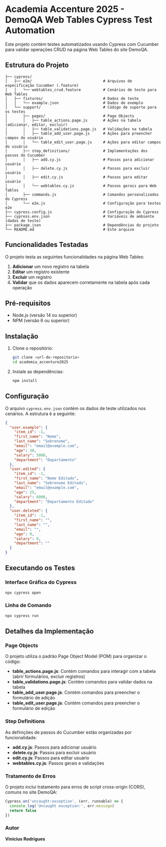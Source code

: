 # Academia Accenture 2025 - DemoQA Web Tables Cypress Test Automation

Este projeto contém testes automatizados usando Cypress com Cucumber para validar operações CRUD na página Web Tables do site DemoQA.

## Estrutura do Projeto

```
├── cypress/
│   ├── e2e/                                # Arquivos de especificação Cucumber (.feature)
│   │   └── webtables_crud.feature          # Cenários de teste para Web Tables
│   ├── fixtures/                           # Dados de teste
│   │   └── example.json                    # Dados de exemplo
│   └── support/                            # Código de suporte para os testes
│       ├── pages/                          # Page Objects
│       │   ├── table_actions.page.js       # Ações na tabela (adicionar, editar, excluir)
│       │   ├── table_validations.page.js   # Validações na tabela
│       │   ├── table_add_user.page.js      # Ações para preencher campos do usuário
│       │   └── table_edit_user.page.js     # Ações para editar campos do usuário
│       ├── step_definitions/               # Implementações dos passos do Cucumber
│       │   ├── add.cy.js                   # Passos para adicionar usuário
│       │   ├── delete.cy.js                # Passos para excluir usuário
│       │   ├── edit.cy.js                  # Passos para editar usuário
│       │   └── webtables.cy.js             # Passos gerais para Web Tables
│       ├── commands.js                     # Comandos personalizados do Cypress
│       └── e2e.js                          # Configuração para testes e2e
├── cypress.config.js                       # Configuração do Cypress
├── cypress.env.json                        # Variáveis de ambiente (dados de teste)
├── package.json                            # Dependências do projeto
└── README.md                               # Este arquivo
```

## Funcionalidades Testadas

O projeto testa as seguintes funcionalidades na página Web Tables:

1. **Adicionar** um novo registro na tabela
2. **Editar** um registro existente
3. **Excluir** um registro
4. **Validar** que os dados aparecem corretamente na tabela após cada operação

## Pré-requisitos

- Node.js (versão 14 ou superior)
- NPM (versão 6 ou superior)

## Instalação

1. Clone o repositório:
   ```bash
   git clone <url-do-repositorio>
   cd academia_accenture2025
   ```

2. Instale as dependências:
   ```bash
   npm install
   ```

## Configuração

O arquivo `cypress.env.json` contém os dados de teste utilizados nos cenários. A estrutura é a seguinte:

```json
{
  "user.example": {
    "item_id": -1,
    "first_name": "Nome",
    "last_name": "Sobrenome",
    "email": "email@example.com",
    "age": 30,
    "salary": 5000,
    "department": "Departamento"
  },
  "user.edited": {
    "item_id": -1,
    "first_name": "Nome Editado",
    "last_name": "Sobrenome Editado",
    "email": "email@example.com",
    "age": 25,
    "salary": 6000,
    "department": "Departamento Editado"
  },
  "user.deleted": {
    "item_id": -1,
    "first_name": "",
    "last_name": "",
    "email": "",
    "age": 0,
    "salary": 0,
    "department": ""
  }
}
```

## Executando os Testes

### Interface Gráfica do Cypress

```bash
npx cypress open
```

### Linha de Comando

```bash
npx cypress run
```

## Detalhes da Implementação

### Page Objects

O projeto utiliza o padrão Page Object Model (POM) para organizar o código:

- **table_actions.page.js**: Contém comandos para interagir com a tabela (abrir formulários, excluir registros)
- **table_validations.page.js**: Contém comandos para validar dados na tabela
- **table_add_user.page.js**: Contém comandos para preencher o formulário de adição
- **table_edit_user.page.js**: Contém comandos para preencher o formulário de edição

### Step Definitions

As definições de passos do Cucumber estão organizadas por funcionalidade:

- **add.cy.js**: Passos para adicionar usuário
- **delete.cy.js**: Passos para excluir usuário
- **edit.cy.js**: Passos para editar usuário
- **webtables.cy.js**: Passos gerais e validações

### Tratamento de Erros

O projeto inclui tratamento para erros de script cross-origin (CORS), comuns no site DemoQA:

```javascript
Cypress.on('uncaught:exception', (err, runnable) => {
  console.log('Uncaught exception:', err.message)
  return false
})
```

### Autor
**Vinicius Rodrigues**